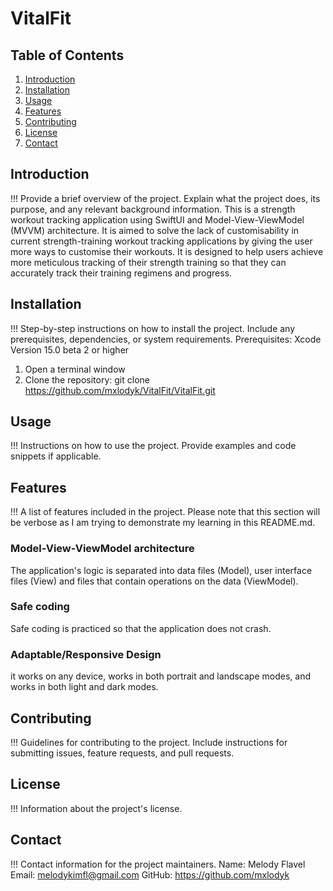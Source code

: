 # VitalFit

## Table of Contents
1. [Introduction](#introduction)
2. [Installation](#installation)
3. [Usage](#usage)
4. [Features](#features)
5. [Contributing](#contributing)
6. [License](#license)
7. [Contact](#contact)

## Introduction
!!! Provide a brief overview of the project. Explain what the project does, its purpose, and any relevant background information.
This is a strength workout tracking application using SwiftUI and Model-View-ViewModel (MVVM) architecture. It is aimed to solve the lack of customisability in current strength-training 
workout tracking applications by giving the user more ways to customise their workouts. It is designed to help users achieve more meticulous tracking of their strength training so that
they can accurately track their training regimens and progress.

## Installation
!!! Step-by-step instructions on how to install the project. Include any prerequisites, dependencies, or system requirements.
Prerequisites: Xcode Version 15.0 beta 2 or higher
1. Open a terminal window
2. Clone the repository: git clone https://github.com/mxlodyk/VitalFit/VitalFit.git

## Usage
!!! Instructions on how to use the project. Provide examples and code snippets if applicable.

## Features
!!! A list of features included in the project.
Please note that this section will be verbose as I am trying to demonstrate my learning in this README.md.
### Model-View-ViewModel architecture
The application's logic is separated into data files (Model), user interface files (View) and files that contain operations 
on the data (ViewModel).
### Safe coding
Safe coding is practiced so that the application does not crash.
### Adaptable/Responsive Design
it works on any device, works in both portrait and landscape modes, and works in both light and dark modes.

## Contributing
!!! Guidelines for contributing to the project. Include instructions for submitting issues, feature requests, and pull requests.

## License
!!! Information about the project's license.

## Contact
!!! Contact information for the project maintainers.
Name: Melody Flavel
Email: melodykimfl@gmail.com
GitHub: https://github.com/mxlodyk
